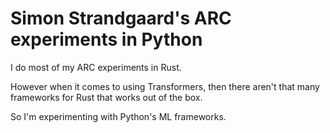 # Simon Strandgaard's ARC experiments in Python

I do most of my ARC experiments in Rust.

However when it comes to using Transformers, then there aren't that many frameworks for Rust that works out of the box.

So I'm experimenting with Python's ML frameworks.

